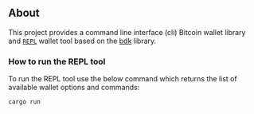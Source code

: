 ## About

This project provides a command line interface (cli) Bitcoin wallet library and [`REPL`](https://en.wikipedia.org/wiki/Read%E2%80%93eval%E2%80%93print_loop)
wallet tool based on the [bdk](https://github.com/bitcoindevkit/bdk) library.

### How to run the REPL tool

To run the REPL tool use the below command which returns the list of available wallet options and
commands:

```shell
cargo run
```